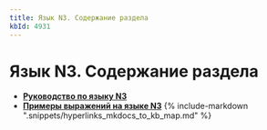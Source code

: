 ```yaml
---
title: Язык N3. Содержание раздела
kbId: 4931
---
```


# Язык N3. Содержание раздела

- **[Руководство по языку N3](https://kb.comindware.ru/category.php?id=878)**
- **[Примеры выражений на языке N3](https://kb.comindware.ru/category.php?id=879)**
{% include-markdown ".snippets/hyperlinks_mkdocs_to_kb_map.md" %}
